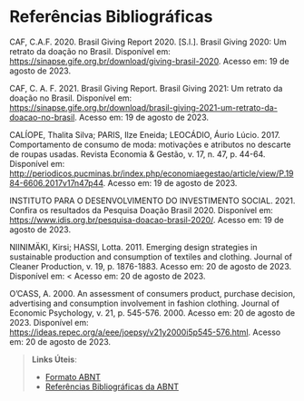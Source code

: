 # Referências Bibliográficas

CAF, C.A.F. 2020. Brasil Giving Report 2020. [S.l.]. Brasil Giving 2020: Um retrato da doação no Brasil.  Disponível em: <https://sinapse.gife.org.br/download/giving-brasil-2020>. Acesso em: 19 de agosto de 2023. 

CAF, C. A. F. 2021. Brasil Giving Report. Brasil Giving 2021: Um retrato da doação no Brasil. Disponível em: <https://sinapse.gife.org.br/download/brasil-giving-2021-um-retrato-da-doacao-no-brasil>. Acesso em: 19 de agosto de 2023. 

CALÍOPE, Thalita Silva; PARIS, Ilze Eneida; LEOCÁDIO, Áurio Lúcio. 2017. Comportamento de consumo de moda: motivações e atributos no descarte de roupas usadas. Revista Economia & Gestão, v. 17, n. 47, p. 44-64. Disponível em: <http://periodicos.pucminas.br/index.php/economiaegestao/article/view/P.1984-6606.2017v17n47p44>. Acesso em: 19 de agosto de 2023. 

INSTITUTO PARA O DESENVOLVIMENTO DO INVESTIMENTO SOCIAL. 2021. Confira os resultados da Pesquisa Doação Brasil 2020. Disponível em: <https://www.idis.org.br/pesquisa-doacao-brasil-2020/>. Acesso em: 19 de agosto de 2023. 

NIINIMÄKI,  Kirsi; HASSI,  Lotta.  2011. Emerging  design  strategies  in  sustainable  production  and consumption  of  textiles  and  clothing. Journal  of  Cleaner  Production, v.  19, p.  1876-1883. Acesso em: 20 de agosto de 2023. Disponível em: < Acesso em: 20 de agosto de 2023. 

O’CASS, A.  2000. An  assessment  of  consumers  product,  purchase  decision,  advertising  and consumption  involvement  in  fashion  clothing. Journal  of  Economic  Psychology, v.  21, p. 545-576. 2000. Acesso em: 20 de agosto de 2023. Disponível em: <https://ideas.repec.org/a/eee/joepsy/v21y2000i5p545-576.html>. Acesso em: 20 de agosto de 2023.

> **Links Úteis**:
> - [Formato ABNT](https://www.normastecnicas.com/abnt/)
> - [Referências Bibliográficas da ABNT](https://comunidade.rockcontent.com/referencia-bibliografica-abnt/)
